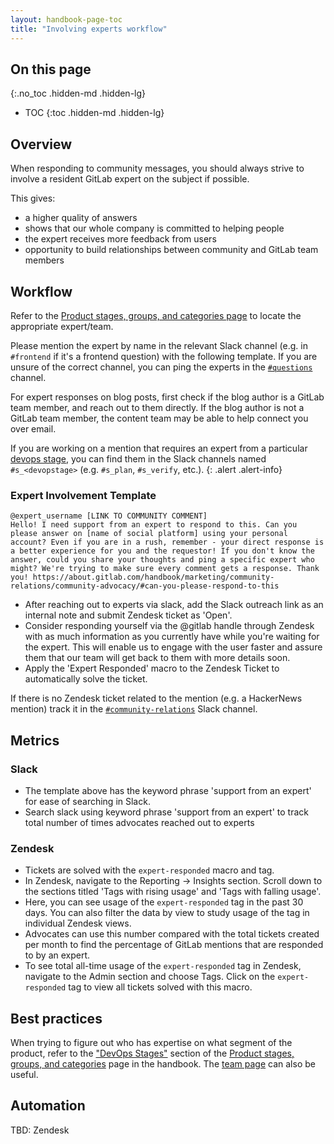 ```yaml
---
layout: handbook-page-toc
title: "Involving experts workflow"
---
```


## On this page
{:.no_toc .hidden-md .hidden-lg}

- TOC
{:toc .hidden-md .hidden-lg}

## Overview

When responding to community messages, you should always strive to involve a resident GitLab expert on the subject if possible.

This gives:

* a higher quality of answers
* shows that our whole company is committed to helping people
* the expert receives more feedback from users
* opportunity to build relationships between community and GitLab team members

## Workflow

Refer to the [Product stages, groups, and categories page](https://about.gitlab.com/handbook/product/categories/#devops-stages) to locate the appropriate expert/team.

Please mention the expert by name in the relevant Slack channel (e.g. in `#frontend` if it's a frontend question) with the following template. If you are unsure of the correct channel, you can ping the experts in the [`#questions`](https://gitlab.slack.com/messages/questions) channel.

For expert responses on blog posts, first check if the blog author is a GitLab team member, and reach out to them directly. If the blog author is not a GitLab team member, the content team may be able to help connect you over email. 

<i class="fas fa-info-circle" aria-hidden="true" style="color: rgb(49, 112, 143)
;"></i> If you are working on a mention that requires an expert from a particular [devops stage](/handbook/product/categories/#devops-stages), you can find them in the Slack channels named `#s_<devopstage>` (e.g. `#s_plan`, `#s_verify`, etc.).
{: .alert .alert-info}

### Expert Involvement Template

```plain
@expert_username [LINK TO COMMUNITY COMMENT]
Hello! I need support from an expert to respond to this. Can you please answer on [name of social platform] using your personal account? Even if you are in a rush, remember - your direct response is a better experience for you and the requestor! If you don't know the answer, could you share your thoughts and ping a specific expert who might? We're trying to make sure every comment gets a response. Thank you! https://about.gitlab.com/handbook/marketing/community-relations/community-advocacy/#can-you-please-respond-to-this
```

* After reaching out to experts via slack, add the Slack outreach link as an internal note and submit Zendesk ticket as 'Open'.
* Consider responding yourself via the @gitlab handle through Zendesk with as much information as you currently have while you're waiting for the expert. This will enable us to engage with the user faster and assure them that our team will get back to them with more details soon. 
* Apply the 'Expert Responded' macro to the Zendesk Ticket to automatically solve the ticket.


If there is no Zendesk ticket related to the mention (e.g. a HackerNews mention) track it in the [`#community-relations`](https://gitlab.slack.com/messages/community-relations) Slack channel.

## Metrics

### Slack
* The template above has the keyword phrase 'support from an expert' for ease of searching in Slack.
* Search slack using keyword phrase 'support from an expert' to track total number of times advocates reached out to experts

### Zendesk
* Tickets are solved with the `expert-responded` macro and tag.
* In Zendesk, navigate to the Reporting -> Insights section. Scroll down to the sections titled 'Tags with rising usage' and 'Tags with falling usage'.
* Here, you can see usage of the `expert-responded` tag in the past 30 days. You can also filter the data by view to study usage of the tag in individual Zendesk views.
* Advocates can use this number compared with the total tickets created per month to find the percentage of GitLab mentions that are responded to by an expert.
* To see total all-time usage of the `expert-responded` tag in Zendesk, navigate to the Admin section and choose Tags. Click on the `expert-responded` tag to view all tickets solved with this macro.


## Best practices

When trying to figure out who has expertise on what segment of the product, refer to the ["DevOps Stages"](/handbook/product/categories/#devops-stages) section of the [Product stages, groups, and categories](/handbook/product/categories/) page in the handbook. The [team page](/company/team/) can also be useful.

## Automation

TBD: Zendesk

